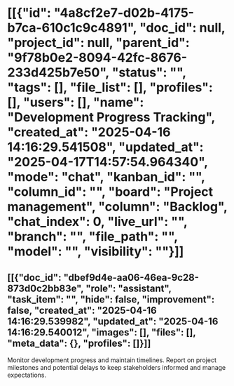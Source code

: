 # [[{"id": "4a8cf2e7-d02b-4175-b7ca-610c1c9c4891", "doc_id": null, "project_id": null, "parent_id": "9f78b0e2-8094-42fc-8676-233d425b7e50", "status": "", "tags": [], "file_list": [], "profiles": [], "users": [], "name": "Development Progress Tracking", "created_at": "2025-04-16 14:16:29.541508", "updated_at": "2025-04-17T14:57:54.964340", "mode": "chat", "kanban_id": "", "column_id": "", "board": "Project management", "column": "Backlog", "chat_index": 0, "live_url": "", "branch": "", "file_path": "", "model": "", "visibility": ""}]]
## [[{"doc_id": "dbef9d4e-aa06-46ea-9c28-873d0c2bb83e", "role": "assistant", "task_item": "", "hide": false, "improvement": false, "created_at": "2025-04-16 14:16:29.539982", "updated_at": "2025-04-16 14:16:29.540012", "images": [], "files": [], "meta_data": {}, "profiles": []}]]
Monitor development progress and maintain timelines. Report on project milestones and potential delays to keep stakeholders informed and manage expectations.